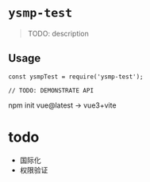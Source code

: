 # `ysmp-test`

> TODO: description

## Usage

```
const ysmpTest = require('ysmp-test');

// TODO: DEMONSTRATE API
```

npm init vue@latest -> vue3+vite

# todo

- 国际化
- 权限验证

